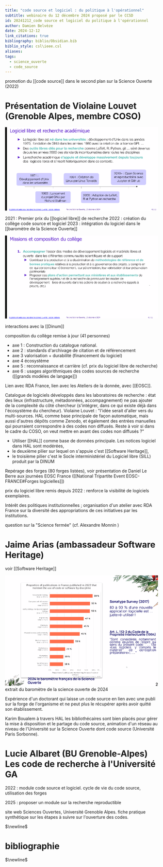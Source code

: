 ```yaml
---
title: "code source et logiciel : du politique à l'opérationnel"
subtitle: webinaire du 12 décembre 2024 proposé par le CCSD
id: 20241212_code source et logiciel du politique à l'opérationnel
author: Damien Belvèze
date: 2024-12-12
link_citations: true
bibliography: biblio/Obsidian.bib
biblio_style: csl\ieee.csl
aliases: 
tags:
  - science_ouverte
  - code_source
---
```

promotion du [[code source]] dans le second plan sur la Science Ouverte (2022)

# Présentation de Violaine Louvet (Grenoble Alpes, membre COSO)

![](images/logiciel_libre_universite.png)

2021 : Premier prix du [[logiciel libre]] de recherche
2022 : création du collège code source et logiciel
2023 : intégration du logiciel dans le [[baromètre de la Science Ouverte]]

![](images/missions_college_code_source.png)

interactions avec la [[Dinum]]

composition du collège remise à jour (41 personnes)
- axe 1 : Construction du catalogue national. 
- axe 2 : standards d'archivage de citation et de référencement
- axe 3 valorisation + durabilité (financement du logiciel)
- axe 4 écosystème
- axe 5 : reconnaissance et carrière (cf. prix du logiciel libre de recherche)
- axe 6 : usages algorithmiques des codes sources de recherche ([[grands modèles de langage]])

Lien avec RDA France, lien avec les Ateliers de la donnée, avec [[EOSC]]. 

Catalogue de logiciels développés dans les laboratoires de recherche : état des lieux (infrastructure, métadonnées, accompagnement)
ne pas ajouter de la complexité du côté chercheur (s'intégrer, dans ce qui existe déjà dans l'écosystème du chercheur). 
Violaine Louvet : "l'idée serait d'aller vers du multi-sources. HAL comme base principale de façon automatique, mais aussi d'autres dépôts comme Zenodo, et également des entrées manuelles qui pourraient correspondre à des codes non diffusés. Reste à voir si dans le cadre du COSO, on veut mettre en avant des codes non diffusés ?"



- Utiliser [[HAL]] comme base de données principale. Les notices logiciel dans HAL sont modérées, 
- le deuxième pilier sur lequel on s'appuie c'est [[Software Heritage]], 
- le troisième pilier c'est le Socle interministériel du Logiciel libre (SILL) produit par la DINUM

Repérage des forges (80 forges listées), voir présentation de Daniel Le Berre aux journées EOSC France ([[National Tripartite Event EOSC-FRANCE#Forges logicielles]])

prix du logiciel libre remis depuis 2022 : renforce la visibilité de logiciels exemplaires. 

Intérêt des politiques institutionnelles ; organisation d'un atelier avec RDA France sur la diversité des appropriations de ces initiatives par les institutions. 

question sur la "Science fermée" (cf. Alexandre Monnin )

# Jaime Arias (ambassadeur Software Heritage)

voir [[Software Heritage]]

![](images/barometre_SO_disciplines.png)
extrait du baromètre de la science ouverte de 2024

Expérience d'un doctorant qui laisse un code source en lien avec une publi sur la forge de l'organisme et ne peut plus le récupérer après avoir quitté son établissement. 

Karim Boualem à travers HAL les bibliothécaires sont bien placés pour gérer la mise à disposition et le partage du code source, animation d'un réseau au niveau de l'Université sur la Science Ouverte dont code source (Université Paris Sorbonne).

# Lucie Albaret (BU Grenoble-Alpes) Les code de recherche à l'Université GA

2022 : module code source et logiciel. cycle de vie du code source, utilisation des forges

2025 : proposer un module sur la recherche reproductible

site web Sciences Ouvertes, Université Grenoble Alpes. 
fiche pratique synthétique sur les étapes à suivre sur l'ouverture des codes. 



$\newline$
# bibliographie
$\newline$






